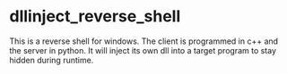 # dllinject_reverse_shell
This is a reverse shell for windows. The client is programmed in c++ and the server in python. It will inject its own dll into a target program to stay hidden during runtime.
